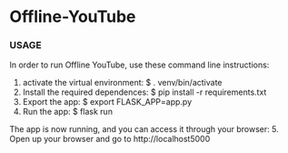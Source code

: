 # Offline-YouTube
### USAGE

In order to run Offline YouTube, use these command line instructions:

1. activate the virtual environment:
$ . venv/bin/activate 
2. Install the required dependences:
$ pip install -r requirements.txt
3. Export the app:
$ export FLASK_APP=app.py
4. Run the app:
$ flask run

The app is now running, and you can access it through your browser: 
5. Open up your browser and go to http://localhost5000
